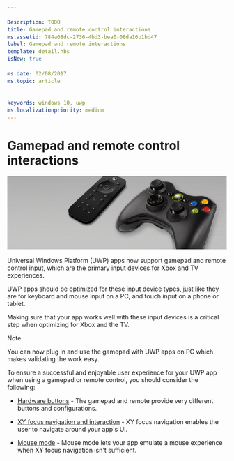```yaml
---

Description: TODO
title: Gamepad and remote control interactions
ms.assetid: 784a08dc-2736-4bd3-bea0-08da16b1bd47
label: Gamepad and remote interactions
template: detail.hbs
isNew: true

ms.date: 02/08/2017
ms.topic: article


keywords: windows 10, uwp
ms.localizationpriority: medium
---
```


# Gamepad and remote control interactions

![Remote and D-pad](images/dpad-remote/dpad-remote.png)

Universal Windows Platform (UWP) apps now support gamepad and remote control input, which are the primary input devices for Xbox and TV experiences.

UWP apps should be optimized for these input device types, just like they are for keyboard and mouse input on a PC, and touch input on a phone or tablet.

Making sure that your app works well with these input devices is a critical  step when optimizing for Xbox and the TV.

> [!NOTE] 
> You can now plug in and use the gamepad with UWP apps on PC which makes validating the work easy.

To ensure a successful and enjoyable user experience for your UWP app when using a gamepad or remote control, you should consider the following:

* [Hardware buttons](../devices/designing-for-tv.md#hardware-buttons) - The gamepad and remote provide very different buttons and configurations.

* [XY focus navigation and interaction](../devices/designing-for-tv.md#xy-focus-navigation-and-interaction) - XY focus navigation enables the user to navigate around your app's UI.

* [Mouse mode](../devices/designing-for-tv.md#mouse-mode) - Mouse mode lets your app emulate a mouse experience when XY focus navigation isn't sufficient.
